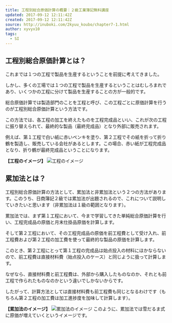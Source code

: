 ```yaml
---
title: 工程別総合原価計算の概要｜２級工業簿記無料講座
updated: 2017-09-12 12:11:42Z
created: 2017-09-12 12:11:42Z
source: http://inuboki.com/2kyuu_koubo/chapter7-1.html
author: xyvyx10
tags:
  - SI
---
```


## 工程別総合原価計算とは？

これまでは１つの工程で製品を生産するということを前提に考えてきました。

しかし、多くの工場では１つの工程で製品を生産するということはむしろまれであり、いくつかの工程に分けて製品を生産することの方が一般的です。

総合原価計算では製造部門のことを工程と呼び、この工程ごとに原価計算を行うのが工程別総合原価計算という方法です。

この方法では、各工程の加工を終えたものを工程完成品といい、これが次の工程に振り替えられて、最終的な製品（最終完成品）となり外部に販売されます。

例えば、第１工程で白い紙に赤いペンキを塗り、第２工程でその紙を折って折り鶴を製造し、販売している会社があるとします。この場合、赤い紙が工程完成品となり、折り鶴が最終完成品ということになります。

**【工程のイメージ】**
 ![工程のイメージ](../_resources/koubo7-1a.gif)

## 累加法とは？

工程別総合原価計算の方法として、累加法と非累加法という２つの方法があります。このうち、日商簿記２級では累加法が出題されるので、これについて説明していきたいと思います（非累加法は１級の範囲となります）。

累加法では、まず第１工程において、今まで学習してきた単純総合原価計算を行い、工程完成品の原価と月末仕掛品原価を計算します。

そして第２工程において、その工程完成品の原価を前工程費として受け入れ、前工程費および第２工程の加工費を使って最終的な製品の原価を計算します。

このとき、第２工程にとって第１工程の完成品は始点投入の材料にほかならないので、前工程費は直接材料費（始点投入のケース）と同じように扱って計算します。

なぜなら、直接材料費と前工程費は、外部から購入したものなのか、それとも前工程で作られたものなのかという違いでしかないからです。

したがって、計算方法としては直接材料費も前工程費も同じとなるわけです（もちろん第２工程の加工費は加工進捗度を加味して計算します）。

**【累加法のイメージ】**
 ![累加法のイメージ](../_resources/koubo7-1b.gif)
このように、累加法では雪だるま式に原価が増えていくというイメージです。